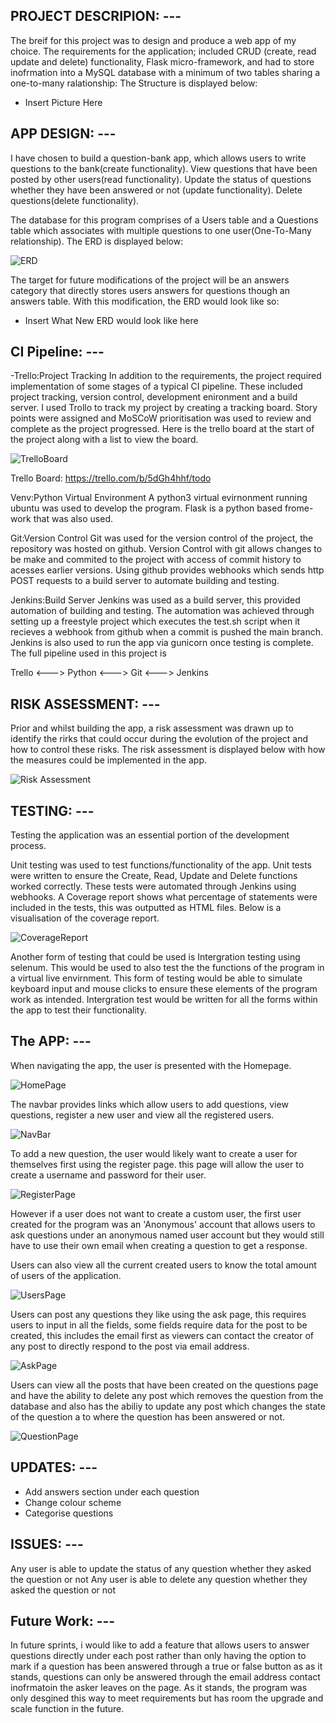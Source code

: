 ## PROJECT DESCRIPION: ---

The breif for this project was to design and produce a web app of my choice. 
The requirements for the application; included CRUD (create, read update and delete) functionality,
Flask micro-framework, and had to store inofrmation into a MySQL database with a minimum of two tables sharing a one-to-many ralationship:
The Structure is displayed below:

- Insert Picture Here

## APP DESIGN: ---

I have chosen to build a question-bank app, which allows users to write questions to the bank(create functionality).
View questions that have been posted by other users(read functionality).
Update the status of questions whether they have been answered or not (update functionality).
Delete questions(delete functionality).

The database for this program comprises of a Users table and a Questions table which associates with multiple questions to one user(One-To-Many relationship).
The ERD is displayed below: 

![ERD](figures/ERD.png)

The target for future modifications of the project will be an answers category that directly stores users answers for questions though an answers table.
With this modification, the ERD would look like so:

- Insert What New ERD would look like here

## CI Pipeline: ---

-Trello:Project Tracking
In addition to the requirements, the project required implementation of some stages of a typical CI pipeline. These included project tracking, version control, development enironment and a build server. I used Trollo to track my project by creating a tracking board. Story points were assigned and MoSCoW prioritisation was used to review and complete as the project progressed. Here is the trello board at the start of the project along with a list to view the board. 

![TrelloBoard](figures/TrelloBoard.png)

Trello Board:  https://trello.com/b/5dGh4hhf/todo

Venv:Python Virtual Environment
A python3 virtual evirnonment running ubuntu was used to develop the program. Flask is a python based frome-work that was also used.

Git:Version Control
Git was used for the version control of the project, the repository was hosted on github. 
Version Control with git allows changes to be make and commited to the project with access of commit history to acesses earlier versions. Using github provides webhooks which sends http POST requests to a build server to automate building and testing.

Jenkins:Build Server
Jenkins was used as a build server, this provided automation of building and testing. The automation was achieved through setting up a freestyle project which executes the test.sh script when it recieves a webhook from github when a commit is pushed the main branch. Jenkins is also used to run the app via gunicorn once testing is complete. 
The full pipeline used in this project is

 Trello <---> Python <---> Git <---> Jenkins 

## RISK ASSESSMENT: ---

Prior and whilst building the app, a risk assessment was drawn up to identify the rirks that could occur during the evolution of the project and how to control these risks.
The risk assessment is displayed below with how the measures could be implemented in the app. 

![Risk Assessment](figures/RiskAssessment.png)


## TESTING: ---

Testing the application was an essential portion of the development process. 

Unit testing was used to test functions/functionality of the app. Unit tests were written to ensure the Create, Read, Update and Delete functions worked correctly.
These tests were automated through Jenkins using webhooks.
A Coverage report shows what percentage of statements were included in the tests, this was outputted as HTML files.
Below is a visualisation of the coverage report.

![CoverageReport](figures/CoverageReport.png)

Another form of testing that could be used is Intergration testing using selenum. This would be used to also test the the functions of the program in a virtual live envirnment. This form of testing would be able to simulate keyboard input and mouse clicks to ensure these elements of the program work as intended. Intergration test would be written for all the forms within the app to test their functionality. 

## The APP: ---

When navigating the app, the user is presented with the Homepage.

![HomePage](figures/homepage.png)

The navbar provides links which allow users to add questions, view questions, register a new user and view all the registered users.

![NavBar](figures/navbar.png)

To add a new question, the user would likely want to create a user for themselves first using the register page.
this page will allow the user to create a username and password for their user.

![RegisterPage](figures/registerpage.png)

However if a user does not want to create a custom user, the first user created for the program was an 'Anonymous' account that allows users to ask questions under an anonymous named user account but they would still have to use their own email when creating a question to get a response.

Users can also view all the current created users to know the total amount of users of the application.

![UsersPage](figures/userspage.png)

Users can post any questions they like using the ask page, this requires users to input in all the fields, some fields require data for the post to be created, this includes the email first as viewers can contact the creator of any post to directly respond to the post via email address. 

![AskPage](figures/askpage.png)

Users can view all the posts that have been created on the questions page and have the ability to delete any post which removes the question from the database and also has the abiliy to update any post which changes the state of the question a to where the question has been answered or not.

![QuestionPage](figures/questionspage.png)

## UPDATES: ---

- Add answers section under each question
- Change colour scheme 
- Categorise questions

## ISSUES: ---

Any user is able to update the status of any question whether they asked the question or not
Any user is able to delete any question whether they asked the question or not

## Future Work: ---

In future sprints, i would like to add a feature that allows users to answer questions directly under each post rather than only having the option to mark if a question has been answered through a true or false button as as it stands, questions can only be answered through the email address contact inofrmatoin the asker leaves on the page. As it stands, the program was only desgined this way to meet requirements but has room the upgrade and scale function in the future. 